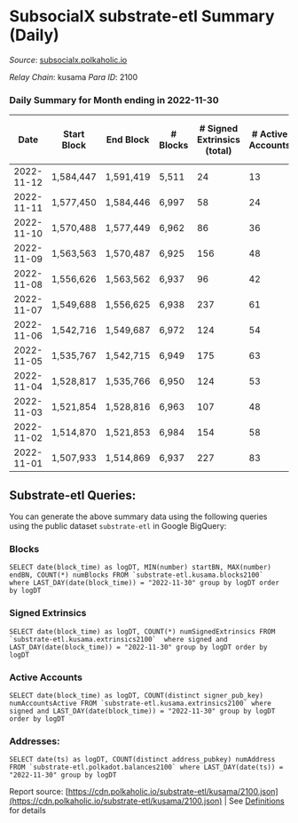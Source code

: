 # SubsocialX substrate-etl Summary (Daily)

_Source_: [subsocialx.polkaholic.io](https://subsocialx.polkaholic.io)

*Relay Chain*: kusama
*Para ID*: 2100



### Daily Summary for Month ending in 2022-11-30


| Date | Start Block | End Block | # Blocks | # Signed Extrinsics (total) | # Active Accounts | # Passive | # New | # Addresses with Balances | # Events | # Transfers | # XCM Transfers In | # XCM Transfers Out |
| ---- | ----------- | --------- | -------- | --------------------------- | ----------------- | --------- | ----- | ------------------------- | -------- | ----------- | ------------------ | ------------------- |
| 2022-11-12 | 1,584,447 | 1,591,419 | 5,511  | 24 | 13 |  |  |  | 11,097 |   |   |   |
| 2022-11-11 | 1,577,450 | 1,584,446 | 6,997  | 58 | 24 |  |  |  | 14,185 |   |   |   |
| 2022-11-10 | 1,570,488 | 1,577,449 | 6,962  | 86 | 36 |  |  |  | 14,208 |   |   |   |
| 2022-11-09 | 1,563,563 | 1,570,487 | 6,925  | 156 | 48 |  |  |  | 14,372 | 1  |   |   |
| 2022-11-08 | 1,556,626 | 1,563,562 | 6,937  | 96 | 42 |  |  |  | 14,284 |   |   |   |
| 2022-11-07 | 1,549,688 | 1,556,625 | 6,938  | 237 | 61 |  |  |  | 14,725 |   |   |   |
| 2022-11-06 | 1,542,716 | 1,549,687 | 6,972  | 124 | 54 |  |  |  | 14,456 |   |   |   |
| 2022-11-05 | 1,535,767 | 1,542,715 | 6,949  | 175 | 63 |  |  |  | 14,566 |   |   |   |
| 2022-11-04 | 1,528,817 | 1,535,766 | 6,950  | 124 | 53 |  |  |  | 14,259 |   |   |   |
| 2022-11-03 | 1,521,854 | 1,528,816 | 6,963  | 107 | 48 |  |  |  | 14,255 |   |   |   |
| 2022-11-02 | 1,514,870 | 1,521,853 | 6,984  | 154 | 58 |  |  |  | 14,419 |   |   |   |
| 2022-11-01 | 1,507,933 | 1,514,869 | 6,937  | 227 | 83 |  |  |  | 14,532 |   |   |   |

## Substrate-etl Queries:
You can generate the above summary data using the following queries using the public dataset `substrate-etl` in Google BigQuery:


### Blocks
```
SELECT date(block_time) as logDT, MIN(number) startBN, MAX(number) endBN, COUNT(*) numBlocks FROM `substrate-etl.kusama.blocks2100`  where LAST_DAY(date(block_time)) = "2022-11-30" group by logDT order by logDT
```


### Signed Extrinsics
```
SELECT date(block_time) as logDT, COUNT(*) numSignedExtrinsics FROM `substrate-etl.kusama.extrinsics2100`  where signed and LAST_DAY(date(block_time)) = "2022-11-30" group by logDT order by logDT
```


### Active Accounts
```
SELECT date(block_time) as logDT, COUNT(distinct signer_pub_key) numAccountsActive FROM `substrate-etl.kusama.extrinsics2100` where signed and LAST_DAY(date(block_time)) = "2022-11-30" group by logDT order by logDT
```


### Addresses:
```
SELECT date(ts) as logDT, COUNT(distinct address_pubkey) numAddress FROM `substrate-etl.polkadot.balances2100` where LAST_DAY(date(ts)) = "2022-11-30" group by logDT
```



Report source: [https://cdn.polkaholic.io/substrate-etl/kusama/2100.json](https://cdn.polkaholic.io/substrate-etl/kusama/2100.json) | See [Definitions](/DEFINITIONS.md) for details
